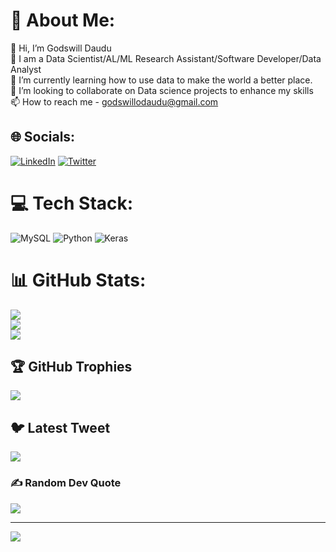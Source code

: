 # 💫 About Me:
👋 Hi, I’m Godswill Daudu<br>👀 I am a Data Scientist/AL/ML Research Assistant/Software Developer/Data Analyst<br>🌱 I’m currently learning how to use data to make the world a better place.<br>💞️ I’m looking to collaborate on Data science projects to enhance my skills<br>📫 How to reach me - godswillodaudu@gmail.com


## 🌐 Socials:
[![LinkedIn](https://img.shields.io/badge/LinkedIn-%230077B5.svg?logo=linkedin&logoColor=white)](https://linkedin.com/in/daudugodswill) [![Twitter](https://img.shields.io/badge/Twitter-%231DA1F2.svg?logo=Twitter&logoColor=white)](https://twitter.com/Dev_Godswill) 

# 💻 Tech Stack:
![MySQL](https://img.shields.io/badge/mysql-%2300f.svg?style=for-the-badge&logo=mysql&logoColor=white) ![Python](https://img.shields.io/badge/python-3670A0?style=for-the-badge&logo=python&logoColor=ffdd54) ![Keras](https://img.shields.io/badge/Keras-%23D00000.svg?style=for-the-badge&logo=Keras&logoColor=white)
# 📊 GitHub Stats:
![](https://github-readme-stats.vercel.app/api?username=Dev-Godswill&theme=dark&hide_border=false&include_all_commits=true&count_private=false)<br/>
![](https://github-readme-streak-stats.herokuapp.com/?user=Dev-Godswill&theme=dark&hide_border=false)<br/>
![](https://github-readme-stats.vercel.app/api/top-langs/?username=Dev-Godswill&theme=dark&hide_border=false&include_all_commits=true&count_private=false&layout=compact)

## 🏆 GitHub Trophies
![](https://github-profile-trophy.vercel.app/?username=Dev-Godswill&theme=radical&no-frame=false&no-bg=true&margin-w=4)

## 🐦 Latest Tweet
[![](https://gtce.itsvg.in/api?username=Dev_Godswill)](https://github.com/VishwaGauravIn/github-twitter-card-embed)

### ✍️ Random Dev Quote
![](https://quotes-github-readme.vercel.app/api?type=horizontal&theme=radical)

---
[![](https://visitcount.itsvg.in/api?id=Dev-Godswill&icon=0&color=0)](https://visitcount.itsvg.in)

<!-- Proudly created with GPRM ( https://gprm.itsvg.in ) -->
